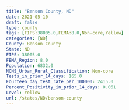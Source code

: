 ```yaml
---
title: "Benson County, ND"
date: 2021-05-10
draft: false
type: county
tags: [FIPS:38005.0,FEMA:8.0,Non-core,Yellow]
categories: [ND]
County: Benson County
State: ND
FIPS: 38005.0
FEMA_Region: 8.0
Population: 6832.0
NCHS_Urban_Rural_Classification: Non-core
Tests_in_prior_14_days: 165.0
Fourteen_day_test_rate_per_100000: 2415.0
Percent_Positivity_in_prior_14_days: 0.061
Level: Yellow
url: /states/ND/benson-county
---
```



